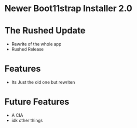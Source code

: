 # Newer Boot11strap Installer 2.0

# The Rushed Update
- Rewrite of the whole app
- Rushed Release

# Features
- Its Just the old one but rewriten

# Future Features
- A CIA
- idk other things